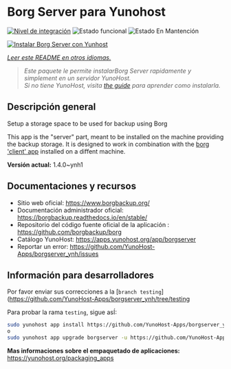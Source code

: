<!--
Este archivo README esta generado automaticamente<https://github.com/YunoHost/apps/tree/master/tools/readme_generator>
No se debe editar a mano.
-->

# Borg Server para Yunohost

[![Nivel de integración](https://dash.yunohost.org/integration/borgserver.svg)](https://ci-apps.yunohost.org/ci/apps/borgserver/) ![Estado funcional](https://ci-apps.yunohost.org/ci/badges/borgserver.status.svg) ![Estado En Mantención](https://ci-apps.yunohost.org/ci/badges/borgserver.maintain.svg)

[![Instalar Borg Server con Yunhost](https://install-app.yunohost.org/install-with-yunohost.svg)](https://install-app.yunohost.org/?app=borgserver)

*[Leer este README en otros idiomas.](./ALL_README.md)*

> *Este paquete le permite instalarBorg Server rapidamente y simplement en un servidor YunoHost.*  
> *Si no tiene YunoHost, visita [the guide](https://yunohost.org/install) para aprender como instalarla.*

## Descripción general

Setup a storage space to be used for backup using Borg

This app is the "server" part, meant to be installed on the machine providing the backup storage. It is designed to work in combination with the [borg 'client' app](https://apps.yunohost.org/app/borg) installed on a diffent machine.


**Versión actual:** 1.4.0~ynh1
## Documentaciones y recursos

- Sitio web oficial: <https://www.borgbackup.org/>
- Documentación administrador oficial: <https://borgbackup.readthedocs.io/en/stable/>
- Repositorio del código fuente oficial de la aplicación : <https://github.com/borgbackup/borg>
- Catálogo YunoHost: <https://apps.yunohost.org/app/borgserver>
- Reportar un error: <https://github.com/YunoHost-Apps/borgserver_ynh/issues>

## Información para desarrolladores

Por favor enviar sus correcciones a la [`branch testing`](https://github.com/YunoHost-Apps/borgserver_ynh/tree/testing

Para probar la rama `testing`, sigue asÍ:

```bash
sudo yunohost app install https://github.com/YunoHost-Apps/borgserver_ynh/tree/testing --debug
o
sudo yunohost app upgrade borgserver -u https://github.com/YunoHost-Apps/borgserver_ynh/tree/testing --debug
```

**Mas informaciones sobre el empaquetado de aplicaciones:** <https://yunohost.org/packaging_apps>
